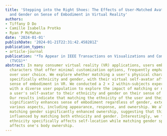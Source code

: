 ```yaml
---
title: 'Stepping into the Right Shoes: The Effects of User-Matched Avatar Ethnicity
  and Gender on Sense of Embodiment in Virtual Reality'
authors:
- Tiffany D Do
- Camille Isabella Protko
- Ryan P McMahan
date: '2024-01-01'
publishDate: '2024-01-21T22:31:42.458281Z'
publication_types:
- article-journal
publication: '*To Appear in IEEE Transactions on Visualizations and Computer Graphics
  (TVCG)*'
abstract: In many consumer virtual reality (VR) applications, users embody predefined
  characters that offer minimal customization options, frequently emphasizing storytelling
  over user choice. We explore whether matching a user's physical characteristics,
  specifically ethnicity and gender, with their virtual self-avatar affects their
  sense of embodiment in VR. We conducted a 2 × 2 within-subjects experiment (n=32)
  with a diverse user population to explore the impact of matching or not matching
  a user's self-avatar to their ethnicity and gender on their sense of embodiment.
  Our results indicate that matching the ethnicity of the user and their self-avatar
  significantly enhances sense of embodiment regardless of gender, extending across
  various aspects, including appearance, response, and ownership. We also found that
  matching gender significantly enhanced ownership, suggesting that this aspect is
  influenced by matching both ethnicity and gender. Interestingly, we found that matching
  ethnicity specifically affects self-location while matching gender specifically
  affects one's body ownership.
---
```

